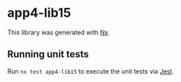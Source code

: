 # app4-lib15

This library was generated with [Nx](https://nx.dev).

## Running unit tests

Run `nx test app4-lib15` to execute the unit tests via [Jest](https://jestjs.io).
